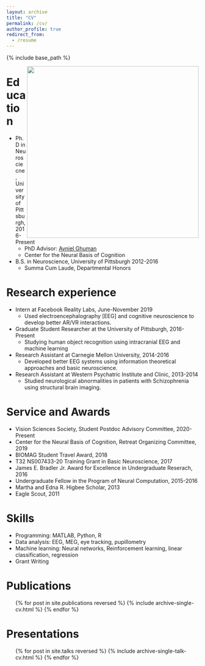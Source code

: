 ```yaml
---
layout: archive
title: "CV"
permalink: /cv/
author_profile: true
redirect_from:
  - /resume
---
```


{% include base_path %}


<img align="right" src="https://lh3.googleusercontent.com/rONxWXPXVk2DZWl-JkVYcSN4Tq9sj9Qd2tQsRamcwmJl9lm-DFmdkh6IpBy7Ei5OqXAz_WZsoG2EbBVVKTEr9f09bDGfx_qke3mIqmCJ6j7XenLqdS-wcnC3u87VD78CT6jLLQcB1HE50k6d4gnUsFu4Muh9XE8DS5TWLfLAuHrr69zvkGYbA_Y3OkEj5VougdTCUb8LEvPp5POLyvymHP1NWdAWMwNrz8tx0t2j5CpkDY84nQc8ts8kxIVKNBhCRUf8d6taPylyG013v9ypxrraa9ATB739uJILxsM-U1ZzlzHtWHBybGLlxsF5puf4tNrfGsVTG-75fJM3P034DnIWv7bCiSsHaPNfUdd3stVWoqtHzpjWJdXWylm6HjHS19hTgNsLp3ZVHRgP2ixDpCfDXc1oY-sgAFJzeHIEnaCL06529mG4rKEz-FQQE2OaDccV8YaX59YgISMDiZCTLmBVOy0Lxh4r6t2KuiLwA7Arw2yGxi8GMEkpvc9z2bWzaATFvkSY80gyUPXRrM4lNKxSxGaYZL8zWiegWNEk-4QsGZc7DaJFaDWcSJkIixgrbVm8ihfrhJXECukZTPO1VieegVOfdOs1Eyd3fCX9Mvvz2Ns_lDI31zZVrOajtQ47KJ4lX2mTLpvYtp6sJkb2IPl5u6qeBFhCsfR-dwOUha4W9ImgdKrGsvablL3S=s888-no?authuser=0" width="450">


Education
======
* Ph.D in Neurosciecne, University of Pittsburgh, 2016-Present
   * PhD Advisor: [Avniel Ghuman](https://www.neurosurgery.pitt.edu/people/avniel-singh-ghuman)
   * Center for the Neural Basis of Cognition
* B.S. in Neuroscience, University of Pittsburgh 2012-2016
   * Summa Cum Laude, Departmental Honors

Research experience
======
* Intern at Facebook Reality Labs, June-November 2019
   * Used electroencephalography [EEG] and cognitive neuroscience to develop better AR/VR interactions.
* Graduate Student Researcher at the University of Pittsburgh, 2016-Present
   * Studying human object recognition using intracranial EEG and machine learning
* Research Assistant at Carnegie Mellon University, 2014-2016
   * Developed better EEG systems using information theoretical approaches and basic neuroscience.
* Research Assistant at Western Psychatric Institute and Clinic, 2013-2014
   * Studied neurological abnormalities in patients with Schizophrenia using structural brain imaging.

Service and Awards
=====
* Vision Sciences Society, Student Postdoc Advisory Committee, 2020-Present
* Center for the Neural Basis of Cognition, Retreat Organizing Committee, 2019
* BIOMAG Student Travel Award, 2018
* T32 NS007433-20 Training Grant in Basic Neuroscience, 2017
* James E. Bradler Jr. Award for Excellence in Undergraduate Reserach, 2016
* Undergraduate Fellow in the Program of Neural Computation, 2015-2016
* Martha and Edna R. Higbee Scholar, 2013
* Eagle Scout, 2011

Skills
======
* Programming: MATLAB, Python, R
* Data analysis: EEG, MEG, eye tracking, pupillometry
* Machine learning: Neural networks, Reinforcement learning, linear classification, regression
* Grant Writing


Publications
======
  <ul>{% for post in site.publications reversed %}
    {% include archive-single-cv.html %}
  {% endfor %}</ul>
  
Presentations
======
  <ul>{% for post in site.talks reversed %}
    {% include archive-single-talk-cv.html %}
  {% endfor %}</ul>

